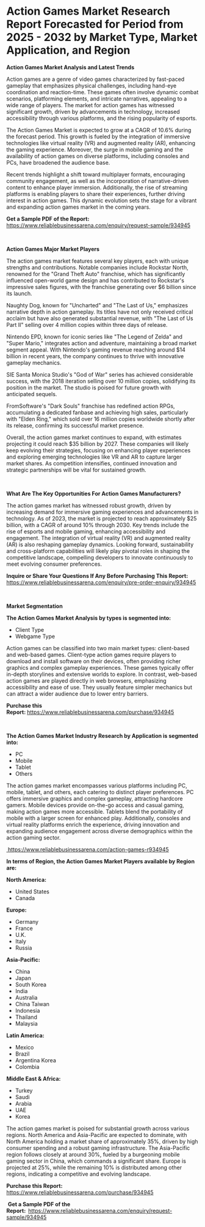 <p><h1>Action Games Market Research Report Forecasted for Period from 2025 -  2032 by Market Type, Market Application, and Region</h1></p><p><strong>Action Games Market Analysis and Latest Trends</strong></p>
<p><p>Action games are a genre of video games characterized by fast-paced gameplay that emphasizes physical challenges, including hand-eye coordination and reaction-time. These games often involve dynamic combat scenarios, platforming elements, and intricate narratives, appealing to a wide range of players. The market for action games has witnessed significant growth, driven by advancements in technology, increased accessibility through various platforms, and the rising popularity of esports.</p><p>The Action Games Market is expected to grow at a CAGR of 10.6% during the forecast period. This growth is fueled by the integration of immersive technologies like virtual reality (VR) and augmented reality (AR), enhancing the gaming experience. Moreover, the surge in mobile gaming and the availability of action games on diverse platforms, including consoles and PCs, have broadened the audience base. </p><p>Recent trends highlight a shift toward multiplayer formats, encouraging community engagement, as well as the incorporation of narrative-driven content to enhance player immersion. Additionally, the rise of streaming platforms is enabling players to share their experiences, further driving interest in action games. This dynamic evolution sets the stage for a vibrant and expanding action games market in the coming years.</p></p>
<p><strong>Get a Sample PDF of the Report:&nbsp;</strong> <a href="https://www.reliablebusinessarena.com/enquiry/request-sample/934945?utm_campaign=2719&utm_medium=2&utm_source=Github&utm_content=ia&utm_term=18042025&utm_id=action-games">https://www.reliablebusinessarena.com/enquiry/request-sample/934945</a></p>
<p>&nbsp;</p>
<p><strong>Action Games Major Market Players</strong></p>
<p><p>The action games market features several key players, each with unique strengths and contributions. Notable companies include Rockstar North, renowned for the "Grand Theft Auto" franchise, which has significantly influenced open-world game design and has contributed to Rockstar's impressive sales figures, with the franchise generating over $6 billion since its launch.</p><p>Naughty Dog, known for "Uncharted" and "The Last of Us," emphasizes narrative depth in action gameplay. Its titles have not only received critical acclaim but have also generated substantial revenue, with "The Last of Us Part II" selling over 4 million copies within three days of release.</p><p>Nintendo EPD, known for iconic series like "The Legend of Zelda" and "Super Mario," integrates action and adventure, maintaining a broad market segment appeal. With Nintendo's gaming revenue reaching around $14 billion in recent years, the company continues to thrive with innovative gameplay mechanics.</p><p>SIE Santa Monica Studio's "God of War" series has achieved considerable success, with the 2018 iteration selling over 10 million copies, solidifying its position in the market. The studio is poised for future growth with anticipated sequels.</p><p>FromSoftware's "Dark Souls" franchise has redefined action RPGs, accumulating a dedicated fanbase and achieving high sales, particularly with "Elden Ring," which sold over 16 million copies worldwide shortly after its release, confirming its successful market presence.</p><p>Overall, the action games market continues to expand, with estimates projecting it could reach $35 billion by 2027. These companies will likely keep evolving their strategies, focusing on enhancing player experiences and exploring emerging technologies like VR and AR to capture larger market shares. As competition intensifies, continued innovation and strategic partnerships will be vital for sustained growth.</p></p>
<p>&nbsp;</p>
<p><strong>What Are The Key Opportunities For Action Games Manufacturers?</strong></p>
<p><p>The action games market has witnessed robust growth, driven by increasing demand for immersive gaming experiences and advancements in technology. As of 2023, the market is projected to reach approximately $25 billion, with a CAGR of around 10% through 2030. Key trends include the rise of esports and mobile gaming, enhancing accessibility and engagement. The integration of virtual reality (VR) and augmented reality (AR) is also reshaping gameplay dynamics. Looking forward, sustainability and cross-platform capabilities will likely play pivotal roles in shaping the competitive landscape, compelling developers to innovate continuously to meet evolving consumer preferences.</p></p>
<p><strong>Inquire or Share Your Questions If Any Before Purchasing This Report:</strong> <a href="https://www.reliablebusinessarena.com/enquiry/pre-order-enquiry/934945?utm_campaign=2719&utm_medium=2&utm_source=Github&utm_content=ia&utm_term=18042025&utm_id=action-games">https://www.reliablebusinessarena.com/enquiry/pre-order-enquiry/934945</a></p>
<p>&nbsp;</p>
<p><strong>Market Segmentation</strong></p>
<p><strong>The Action Games Market Analysis by types is segmented into:</strong></p>
<p><ul><li>Client Type</li><li>Webgame Type</li></ul></p>
<p><p>Action games can be classified into two main market types: client-based and web-based games. Client-type action games require players to download and install software on their devices, often providing richer graphics and complex gameplay experiences. These games typically offer in-depth storylines and extensive worlds to explore. In contrast, web-based action games are played directly in web browsers, emphasizing accessibility and ease of use. They usually feature simpler mechanics but can attract a wider audience due to lower entry barriers.</p></p>
<p><strong>Purchase this Report:&nbsp;</strong><a href="https://www.reliablebusinessarena.com/purchase/934945?utm_campaign=2719&utm_medium=2&utm_source=Github&utm_content=ia&utm_term=18042025&utm_id=action-games">https://www.reliablebusinessarena.com/purchase/934945</a></p>
<p>&nbsp;</p>
<p><strong>The Action Games Market Industry Research by Application is segmented into:</strong></p>
<p><ul><li>PC</li><li>Mobile</li><li>Tablet</li><li>Others</li></ul></p>
<p><p>The action games market encompasses various platforms including PC, mobile, tablet, and others, each catering to distinct player preferences. PC offers immersive graphics and complex gameplay, attracting hardcore gamers. Mobile devices provide on-the-go access and casual gaming, making action games more accessible. Tablets blend the portability of mobile with a larger screen for enhanced play. Additionally, consoles and virtual reality platforms enrich the experience, driving innovation and expanding audience engagement across diverse demographics within the action gaming sector.</p></p>
<p><a href="https://www.reliablebusinessarena.com/action-games-r934945?utm_campaign=2719&utm_medium=2&utm_source=Github&utm_content=ia&utm_term=18042025&utm_id=action-games">&nbsp;https://www.reliablebusinessarena.com/action-games-r934945</a></p>
<p><strong>In terms of Region, the Action Games Market Players available by Region are:</strong></p>
<p>
    <p> <strong> North America: </strong>
        <ul>
            <li>United States</li>
            <li>Canada</li>
        </ul>
        </p> 
    <p> <strong> Europe: </strong>
        <ul>
            <li>Germany</li>
            <li>France</li>
            <li>U.K.</li>
            <li>Italy</li>
            <li>Russia</li>
        </ul>
        </p> 
    <p> <strong> Asia-Pacific: </strong>
        <ul>
            <li>China</li>
            <li>Japan</li>
            <li>South Korea</li>
            <li>India</li>
            <li>Australia</li>
            <li>China Taiwan</li>
            <li>Indonesia</li>
            <li>Thailand</li>
            <li>Malaysia</li>
        </ul>
        </p> 
    <p> <strong> Latin America: </strong>
        <ul>
            <li>Mexico</li>
            <li>Brazil</li>
            <li>Argentina Korea</li>
            <li>Colombia</li>
        </ul>
        </p> 
    <p> <strong> Middle East & Africa: </strong>
        <ul>
            <li>Turkey</li>
            <li>Saudi</li>
            <li>Arabia</li>
            <li>UAE</li>
            <li>Korea</li>
        </ul>
    </p>
    </p>
<p><p>The action games market is poised for substantial growth across various regions. North America and Asia-Pacific are expected to dominate, with North America holding a market share of approximately 35%, driven by high consumer spending and a robust gaming infrastructure. The Asia-Pacific region follows closely at around 30%, fueled by a burgeoning mobile gaming sector in China, which commands a significant share. Europe is projected at 25%, while the remaining 10% is distributed among other regions, indicating a competitive and evolving landscape.</p></p>
<p><strong>Purchase this Report: </strong><a href="https://www.reliablebusinessarena.com/purchase/934945?utm_campaign=2719&utm_medium=2&utm_source=Github&utm_content=ia&utm_term=18042025&utm_id=action-games">https://www.reliablebusinessarena.com/purchase/934945</a></p>
<p>&nbsp;<strong>Get a Sample PDF of the Report:&nbsp;&nbsp;</strong><a href="https://www.reliablebusinessarena.com/enquiry/request-sample/934945?utm_campaign=2719&utm_medium=2&utm_source=Github&utm_content=ia&utm_term=18042025&utm_id=action-games">https://www.reliablebusinessarena.com/enquiry/request-sample/934945</a></p>
<p><strong></strong></p>
<p><p></p><p></p><p></p></p>